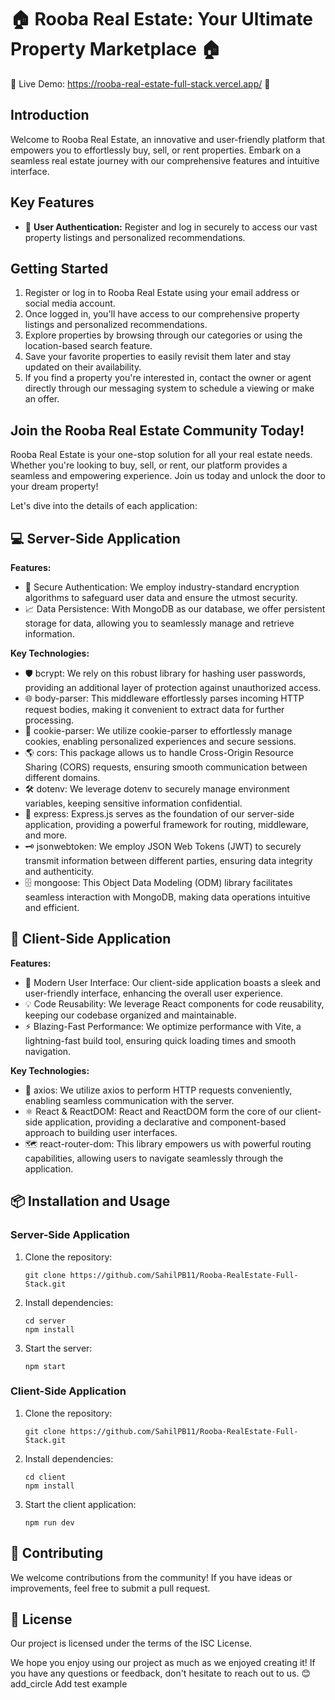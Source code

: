 # 🏠 Rooba Real Estate: Your Ultimate Property Marketplace 🏠

🌟 Live Demo: https://rooba-real-estate-full-stack.vercel.app/ 🌟

## Introduction

Welcome to Rooba Real Estate, an innovative and user-friendly platform that empowers you to effortlessly buy, sell, or rent properties. Embark on a seamless real estate journey with our comprehensive features and intuitive interface.

## Key Features

- 🔑 **User Authentication:** Register and log in securely to access our vast property listings and personalized recommendations.



## Getting Started

1. Register or log in to Rooba Real Estate using your email address or social media account.
2. Once logged in, you'll have access to our comprehensive property listings and personalized recommendations.
3. Explore properties by browsing through our categories or using the location-based search feature.
4. Save your favorite properties to easily revisit them later and stay updated on their availability.
5. If you find a property you're interested in, contact the owner or agent directly through our messaging system to schedule a viewing or make an offer.

## Join the Rooba Real Estate Community Today!

Rooba Real Estate is your one-stop solution for all your real estate needs. Whether you're looking to buy, sell, or rent, our platform provides a seamless and empowering experience. Join us today and unlock the door to your dream property! 

Let's dive into the details of each application:

## 💻 Server-Side Application

**Features:**

- 🔐 Secure Authentication: We employ industry-standard encryption algorithms to safeguard user data and ensure the utmost security.
- 📈 Data Persistence: With MongoDB as our database, we offer persistent storage for data, allowing you to seamlessly manage and retrieve information.

**Key Technologies:**

- 🛡️ bcrypt: We rely on this robust library for hashing user passwords, providing an additional layer of protection against unauthorized access.
- 🌐 body-parser: This middleware effortlessly parses incoming HTTP request bodies, making it convenient to extract data for further processing.
- 🍪 cookie-parser: We utilize cookie-parser to effortlessly manage cookies, enabling personalized experiences and secure sessions.
- 🌎 cors: This package allows us to handle Cross-Origin Resource Sharing (CORS) requests, ensuring smooth communication between different domains.
- 🛠️ dotenv: We leverage dotenv to securely manage environment variables, keeping sensitive information confidential.
- 🚀 express: Express.js serves as the foundation of our server-side application, providing a powerful framework for routing, middleware, and more.
- 🗝️ jsonwebtoken: We employ JSON Web Tokens (JWT) to securely transmit information between different parties, ensuring data integrity and authenticity.
- 🗄️ mongoose: This Object Data Modeling (ODM) library facilitates seamless interaction with MongoDB, making data operations intuitive and efficient.

## 📱 Client-Side Application

**Features:**

- 💅 Modern User Interface: Our client-side application boasts a sleek and user-friendly interface, enhancing the overall user experience.
- 💡 Code Reusability: We leverage React components for code reusability, keeping our codebase organized and maintainable.
- ⚡️ Blazing-Fast Performance: We optimize performance with Vite, a lightning-fast build tool, ensuring quick loading times and smooth navigation.

**Key Technologies:**

- 💪 axios: We utilize axios to perform HTTP requests conveniently, enabling seamless communication with the server.
- ⚛️ React & ReactDOM: React and ReactDOM form the core of our client-side application, providing a declarative and component-based approach to building user interfaces.
- 🗺️ react-router-dom: This library empowers us with powerful routing capabilities, allowing users to navigate seamlessly through the application.

## 📦 Installation and Usage

### Server-Side Application

1. Clone the repository:
   ```
   git clone https://github.com/SahilPB11/Rooba-RealEstate-Full-Stack.git
   ```

2. Install dependencies:
   ```
   cd server
   npm install
   ```

3. Start the server:
   ```
   npm start
   ```

### Client-Side Application

1. Clone the repository:
   ```
   git clone https://github.com/SahilPB11/Rooba-RealEstate-Full-Stack.git
   ```

2. Install dependencies:
   ```
   cd client
   npm install
   ```

3. Start the client application:
   ```
   npm run dev
   ```

## 🤝 Contributing

We welcome contributions from the community! If you have ideas or improvements, feel free to submit a pull request.

## 📝 License

Our project is licensed under the terms of the ISC License.

We hope you enjoy using our project as much as we enjoyed creating it! If you have any questions or feedback, don't hesitate to reach out to us. 😊 
add_circle
Add test example